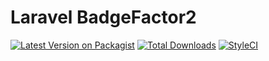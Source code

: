 # Laravel BadgeFactor2

[![Latest Version on Packagist][ico-version]][link-packagist]
[![Total Downloads][ico-downloads]][link-downloads]
[![StyleCI][ico-styleci]][link-styleci]

[ico-version]: https://img.shields.io/packagist/v/ctrlwebinc/badgefactor2-laravel.svg?style=flat-square
[ico-downloads]: https://img.shields.io/packagist/dt/ctrlwebinc/badgefactor2-laravel.svg?style=flat-square
[ico-styleci]: https://styleci.io/repos/438762514/shield

[link-packagist]: https://packagist.org/packages/ctrlwebinc/badgefactor2-laravel
[link-downloads]: https://packagist.org/packages/ctrlwebinc/badgefactor2-laravel
[link-styleci]: https://styleci.io/repos/438762514

